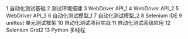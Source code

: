 1 自动化测试基础
2 测试环境搭建
3 WebDriver API_1
4 WebDriver API_2
5 WebDriver API_3
6 自动化测试模型_1
7 自动化测试模型_2
8 Selenium IDE
9 unittest 单元测试框架
10 自动化测试项目实战
11 自动化测试高级应用
12 Selenium Grid2
13 Python 多线程
